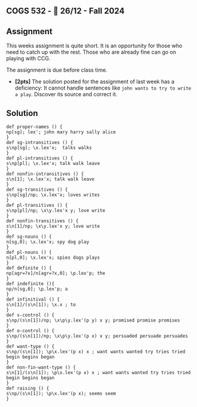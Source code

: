 COGS 532 - :calendar: 26/12 - Fall 2024
---------------------------------------

Assignment
----------

This weeks assignment is quite short. It is an opportunity for those who need to
catch up with the rest. Those who are already fine can go on playing with CCG.

The assignment is due before class time.

* **[2pts]** The solution posted for the assignment of last week has a deficiency: It
    cannot handle sentences like `john wants to try to write a play`. Discover
    its source and correct it.

Solution
--------

```
def proper-names () {
np[sg]; lex'; john mary harry sally alice
}
def sg-intransitives () {
s\np[sg]; \x.lex'x;  talks walks
}
def pl-intransitives () {
s\np[pl]; \x.lex'x; talk walk leave
}
def nonfin-intransitives () {
s\n[1]; \x.lex'x; talk walk leave
}
def sg-transitives () {
s\np[sg]/np; \x.lex'x; loves writes
}
def pl-transitives () {
s\np[pl]/np; \x\y.lex'x y; love write
}
def nonfin-transitives () {
s\n[1]/np; \x\y.lex'x y; love write
}
def sg-nouns () {
n[sg,0]; \x.lex'x; spy dog play
}
def pl-nouns () {
n[pl,0]; \x.lex'x; spies dogs plays
}
def definite () {
np[agr=?x]/n[agr=?x,0]; \p.lex'p; the
}
def indefinite (){
np/n[sg,0]; \p.lex'p; a
}
def infinitival () {
s\n[1]/(s\n[1]); \x.x ; to
}
def s-control () {
s\np/(s\n[1])/np; \x\p\y.lex'(p y) x y; promised promise promises
}
def o-control () {
s\np/(s\n[1])/np; \x\p\y.lex'(p x) x y; persuaded persuade persuades
}
def want-type () {
s\np/(s\n[1]); \p\x.lex'(p x) x ; want wants wanted try tries tried begin begins began 
}
def non-fin-want-type () {
s\n[1]/(s\n[1]); \p\x.lex'(p x) x ; want wants wanted try tries tried begin begins began 
}
def raising () {
s\np/(s\n[1]); \p\x.lex'(p x); seems seem
}
```
